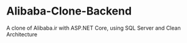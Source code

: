 # Alibaba-Clone-Backend

A clone of Alibaba.ir with ASP.NET Core, using SQL Server and Clean Architecture
